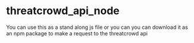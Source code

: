 # threatcrowd_api_node
You can use this as a stand along js file or you can you can download it as an npm package to make a request to the threatcrowd api


